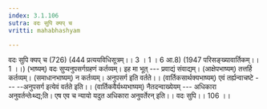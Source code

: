 ```yaml
---
index: 3.1.106
sutra: वदः सुपि क्यप् च
vritti: mahabhashyam

---
```

 वदः सुपि क्यप् च (726) (444 प्रत्ययविधिसूत्रम्।। 3 । 1 । 6 आ.8) (1947 परिसङ्ख्यावार्तिकम्।। 1 ।।) (भाष्यम्) वदः सुप्यनुपसर्गग्रहणं कर्तव्यम्। इह मा भूत् --- प्रवाद्यं संवाद्यम्। (आक्षेपभाष्यम्) तत्तर्हि कर्तव्यम्। (समाधानभाष्यम्) न कर्तव्यम्। अनुपसर्ग इति वर्तते।। (वार्तिकसार्थक्यभाष्यम्) एवं तर्ह्यन्वाचष्टे --- --अनुपसर्ग इत्येवं वर्तते इति।। (वार्तिकवैर्यथ्यभाष्यम्) नैतदन्वाख्येयम् --- अधिकारा अनुवर्तन्तेःथ्द्य;ति। एष एव च न्यायो यदुत अधिकारा अनुवर्तेरन् इति।। वदः सुपि।। 106 ।। 